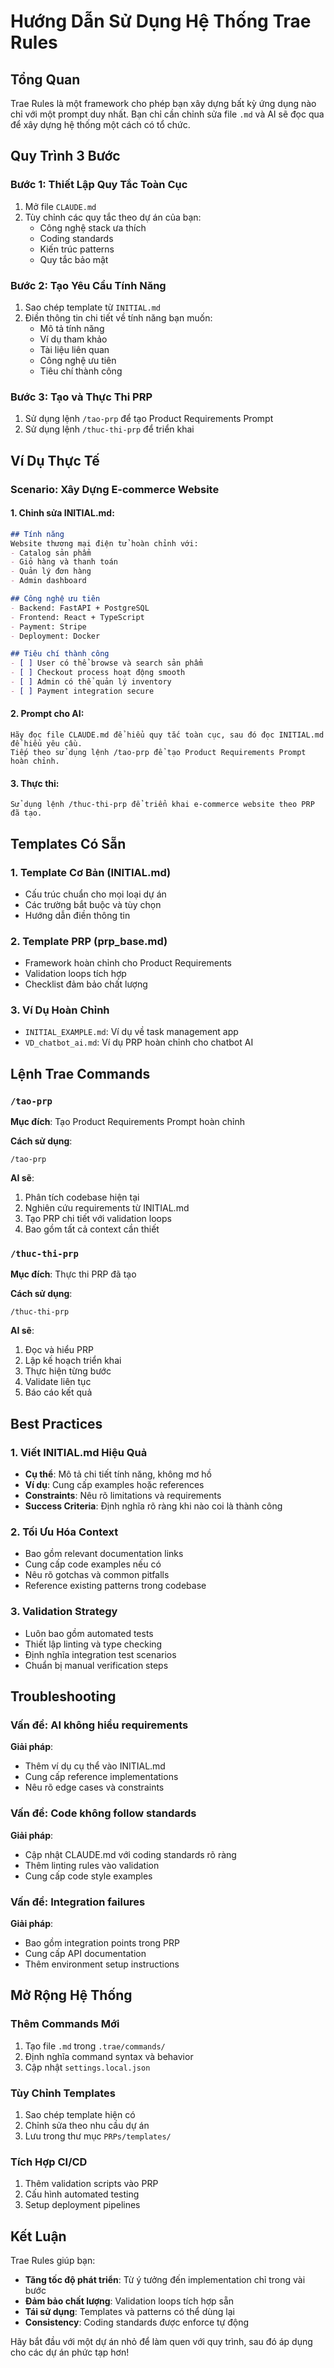 # Hướng Dẫn Sử Dụng Hệ Thống Trae Rules

## Tổng Quan
Trae Rules là một framework cho phép bạn xây dựng bất kỳ ứng dụng nào chỉ với một prompt duy nhất. Bạn chỉ cần chỉnh sửa file `.md` và AI sẽ đọc qua để xây dựng hệ thống một cách có tổ chức.

## Quy Trình 3 Bước

### Bước 1: Thiết Lập Quy Tắc Toàn Cục
1. Mở file `CLAUDE.md`
2. Tùy chỉnh các quy tắc theo dự án của bạn:
   - Công nghệ stack ưa thích
   - Coding standards
   - Kiến trúc patterns
   - Quy tắc bảo mật

### Bước 2: Tạo Yêu Cầu Tính Năng
1. Sao chép template từ `INITIAL.md`
2. Điền thông tin chi tiết về tính năng bạn muốn:
   - Mô tả tính năng
   - Ví dụ tham khảo
   - Tài liệu liên quan
   - Công nghệ ưu tiên
   - Tiêu chí thành công

### Bước 3: Tạo và Thực Thi PRP
1. Sử dụng lệnh `/tao-prp` để tạo Product Requirements Prompt
2. Sử dụng lệnh `/thuc-thi-prp` để triển khai

## Ví Dụ Thực Tế

### Scenario: Xây Dựng E-commerce Website

#### 1. Chỉnh sửa INITIAL.md:
```markdown
## Tính năng
Website thương mại điện tử hoàn chỉnh với:
- Catalog sản phẩm
- Giỏ hàng và thanh toán
- Quản lý đơn hàng
- Admin dashboard

## Công nghệ ưu tiên
- Backend: FastAPI + PostgreSQL
- Frontend: React + TypeScript
- Payment: Stripe
- Deployment: Docker

## Tiêu chí thành công
- [ ] User có thể browse và search sản phẩm
- [ ] Checkout process hoạt động smooth
- [ ] Admin có thể quản lý inventory
- [ ] Payment integration secure
```

#### 2. Prompt cho AI:
```
Hãy đọc file CLAUDE.md để hiểu quy tắc toàn cục, sau đó đọc INITIAL.md để hiểu yêu cầu. 
Tiếp theo sử dụng lệnh /tao-prp để tạo Product Requirements Prompt hoàn chỉnh.
```

#### 3. Thực thi:
```
Sử dụng lệnh /thuc-thi-prp để triển khai e-commerce website theo PRP đã tạo.
```

## Templates Có Sẵn

### 1. Template Cơ Bản (INITIAL.md)
- Cấu trúc chuẩn cho mọi loại dự án
- Các trường bắt buộc và tùy chọn
- Hướng dẫn điền thông tin

### 2. Template PRP (prp_base.md)
- Framework hoàn chỉnh cho Product Requirements
- Validation loops tích hợp
- Checklist đảm bảo chất lượng

### 3. Ví Dụ Hoàn Chỉnh
- `INITIAL_EXAMPLE.md`: Ví dụ về task management app
- `VD_chatbot_ai.md`: Ví dụ PRP hoàn chỉnh cho chatbot AI

## Lệnh Trae Commands

### `/tao-prp`
**Mục đích**: Tạo Product Requirements Prompt hoàn chỉnh

**Cách sử dụng**:
```
/tao-prp
```

**AI sẽ**:
1. Phân tích codebase hiện tại
2. Nghiên cứu requirements từ INITIAL.md
3. Tạo PRP chi tiết với validation loops
4. Bao gồm tất cả context cần thiết

### `/thuc-thi-prp`
**Mục đích**: Thực thi PRP đã tạo

**Cách sử dụng**:
```
/thuc-thi-prp
```

**AI sẽ**:
1. Đọc và hiểu PRP
2. Lập kế hoạch triển khai
3. Thực hiện từng bước
4. Validate liên tục
5. Báo cáo kết quả

## Best Practices

### 1. Viết INITIAL.md Hiệu Quả
- **Cụ thể**: Mô tả chi tiết tính năng, không mơ hồ
- **Ví dụ**: Cung cấp examples hoặc references
- **Constraints**: Nêu rõ limitations và requirements
- **Success Criteria**: Định nghĩa rõ ràng khi nào coi là thành công

### 2. Tối Ưu Hóa Context
- Bao gồm relevant documentation links
- Cung cấp code examples nếu có
- Nêu rõ gotchas và common pitfalls
- Reference existing patterns trong codebase

### 3. Validation Strategy
- Luôn bao gồm automated tests
- Thiết lập linting và type checking
- Định nghĩa integration test scenarios
- Chuẩn bị manual verification steps

## Troubleshooting

### Vấn đề: AI không hiểu requirements
**Giải pháp**:
- Thêm ví dụ cụ thể vào INITIAL.md
- Cung cấp reference implementations
- Nêu rõ edge cases và constraints

### Vấn đề: Code không follow standards
**Giải pháp**:
- Cập nhật CLAUDE.md với coding standards rõ ràng
- Thêm linting rules vào validation
- Cung cấp code style examples

### Vấn đề: Integration failures
**Giải pháp**:
- Bao gồm integration points trong PRP
- Cung cấp API documentation
- Thêm environment setup instructions

## Mở Rộng Hệ Thống

### Thêm Commands Mới
1. Tạo file `.md` trong `.trae/commands/`
2. Định nghĩa command syntax và behavior
3. Cập nhật `settings.local.json`

### Tùy Chỉnh Templates
1. Sao chép template hiện có
2. Chỉnh sửa theo nhu cầu dự án
3. Lưu trong thư mục `PRPs/templates/`

### Tích Hợp CI/CD
1. Thêm validation scripts vào PRP
2. Cấu hình automated testing
3. Setup deployment pipelines

## Kết Luận

Trae Rules giúp bạn:
- **Tăng tốc độ phát triển**: Từ ý tưởng đến implementation chỉ trong vài bước
- **Đảm bảo chất lượng**: Validation loops tích hợp sẵn
- **Tái sử dụng**: Templates và patterns có thể dùng lại
- **Consistency**: Coding standards được enforce tự động

Hãy bắt đầu với một dự án nhỏ để làm quen với quy trình, sau đó áp dụng cho các dự án phức tạp hơn!